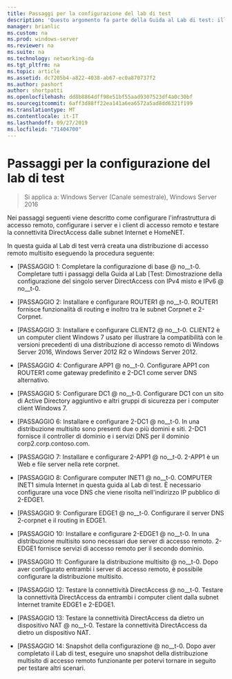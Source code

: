 ```yaml
---
title: Passaggi per la configurazione del lab di test
description: 'Questo argomento fa parte della Guida al Lab di test: illustra una distribuzione multisito di DirectAccess per Windows Server 2016'
manager: brianlic
ms.custom: na
ms.prod: windows-server
ms.reviewer: na
ms.suite: na
ms.technology: networking-da
ms.tgt_pltfrm: na
ms.topic: article
ms.assetid: dc7205b4-a822-4038-ab67-ec0a870737f2
ms.author: pashort
author: shortpatti
ms.openlocfilehash: dd8b8864dff98e51bf55aad9307523df4a0c30bf
ms.sourcegitcommit: 6aff3d88ff22ea141a6ea6572a5ad8dd6321f199
ms.translationtype: MT
ms.contentlocale: it-IT
ms.lasthandoff: 09/27/2019
ms.locfileid: "71404700"
---
```

# <a name="steps-for-configuring-the-test-lab"></a>Passaggi per la configurazione del lab di test

>Si applica a: Windows Server (Canale semestrale), Windows Server 2016

Nei passaggi seguenti viene descritto come configurare l'infrastruttura di accesso remoto, configurare i server e i client di accesso remoto e testare la connettività DirectAccess dalle subnet Internet e HomeNET.  
  
In questa guida al Lab di test verrà creata una distribuzione di accesso remoto multisito eseguendo la procedura seguente:  
  
-   [PASSAGGIO 1: Completare la configurazione di base @ no__t-0. Completare tutti i passaggi della Guida al Lab [Test: Dimostrazione della configurazione del singolo server DirectAccess con IPv4 misto e IPv6 @ no__t-0.  
  
-   [PASSAGGIO 2: Installare e configurare ROUTER1 @ no__t-0. ROUTER1 fornisce funzionalità di routing e inoltro tra le subnet Corpnet e 2-Corpnet.  
  
-   [PASSAGGIO 3: Installare e configurare CLIENT2 @ no__t-0. CLIENT2 è un computer client Windows 7 usato per illustrare la compatibilità con le versioni precedenti di una distribuzione di accesso remoto di Windows Server 2016, Windows Server 2012 R2 o Windows Server 2012.  
  
-   [PASSAGGIO 4: Configurare APP1 @ no__t-0. Configurare APP1 con ROUTER1 come gateway predefinito e 2-DC1 come server DNS alternativo.  
  
-   [PASSAGGIO 5: Configurare DC1 @ no__t-0. Configurare DC1 con un sito di Active Directory aggiuntivo e altri gruppi di sicurezza per i computer client Windows 7.  
  
-   [PASSAGGIO 6: Installare e configurare 2-DC1 @ no__t-0. In una distribuzione multisito sono presenti due o più domini e siti. 2-DC1 fornisce il controller di dominio e i servizi DNS per il dominio corp2.corp.contoso.com.  
  
-   [PASSAGGIO 7: Installare e configurare 2-APP1 @ no__t-0. 2-APP1 è un Web e file server nella rete corpnet.  
  
-   [PASSAGGIO 8: Configurare computer INET1 @ no__t-0. COMPUTER INET1 simula Internet in questa guida al Lab di test. È necessario configurare una voce DNS che viene risolta nell'indirizzo IP pubblico di 2-EDGE1.  
  
-   [PASSAGGIO 9: Configurare EDGE1 @ no__t-0. Configurare il server DNS 2-corpnet e il routing in EDGE1.  
  
-   [PASSAGGIO 10: Installare e configurare 2-EDGE1 @ no__t-0. In una distribuzione multisito sono necessari due server di accesso remoto. 2-EDGE1 fornisce servizi di accesso remoto per il secondo dominio.  
  
-   [PASSAGGIO 11: Configurare la distribuzione multisito @ no__t-0. Dopo aver configurato entrambi i server di accesso remoto, è possibile configurare la distribuzione multisito.  
  
-   [PASSAGGIO 12: Testare la connettività DirectAccess @ no__t-0. Testare la connettività DirectAccess da entrambi i computer client dalla subnet Internet tramite EDGE1 e 2-EDGE1.  
  
-   [PASSAGGIO 13: Testare la connettività DirectAccess da dietro un dispositivo NAT @ no__t-0. Testare la connettività DirectAccess da dietro un dispositivo NAT.  
  
-   [PASSAGGIO 14: Snapshot della configurazione @ no__t-0. Dopo aver completato il Lab di test, eseguire uno snapshot della distribuzione multisito di accesso remoto funzionante per potervi tornare in seguito per testare altri scenari.  
  



